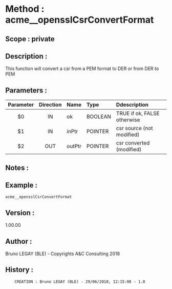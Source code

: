 ﻿# **Method :** acme__opensslCsrConvertFormat## **Scope :** private## **Description :** This function will convert a csr from a PEM format to DER or from DER to PEM## **Parameters :** | Parameter | Direction | Name | Type | Ddescription | |:----:|:----:|:----|:----|:----| | $0 | IN | ok | BOOLEAN | TRUE if ok, FALSE otherwise | | $1 | IN | inPtr | POINTER | csr source (not modified) | | $2 | OUT | outPtr | POINTER | csr converted (modified) | ## **Notes :** ## **Example :** ```acme__opensslCsrConvertFormat```## **Version :** 1.00.00## **Author :** Bruno LEGAY (BLE) - Copyrights A&C Consulting 2018## **History :**          CREATION : Bruno LEGAY (BLE) - 29/06/2018, 12:15:08 - 1.0
